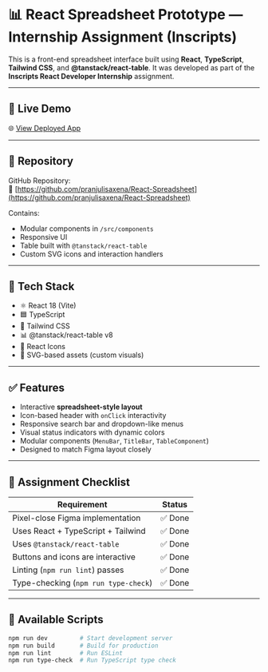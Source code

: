 # 📊 React Spreadsheet Prototype — Internship Assignment (Inscripts)

This is a front-end spreadsheet interface built using **React**, **TypeScript**, **Tailwind CSS**, and **@tanstack/react-table**. It was developed as part of the **Inscripts React Developer Internship** assignment.

---

## 🔗 Live Demo

🌐 [View Deployed App](https://react-spreadsheet-assignment-eight.vercel.app/)  


---

## 📂 Repository

GitHub Repository:  
🔗 [https://github.com/pranjulisaxena/React-Spreadsheet](https://github.com/pranjulisaxena/React-Spreadsheet)

Contains:
- Modular components in `/src/components`
- Responsive UI
- Table built with `@tanstack/react-table`
- Custom SVG icons and interaction handlers

---

## 🚀 Tech Stack

- ⚛️ React 18 (Vite)
- 🟦 TypeScript
- 💨 Tailwind CSS
- 📊 @tanstack/react-table v8
- 🎨 React Icons
- 📁 SVG-based assets (custom visuals)

---

## ✅ Features

- Interactive **spreadsheet-style layout**
- Icon-based header with `onClick` interactivity
- Responsive search bar and dropdown-like menus
- Visual status indicators with dynamic colors
- Modular components (`MenuBar`, `TitleBar`, `TableComponent`)
- Designed to match Figma layout closely

---

## 📌 Assignment Checklist

| Requirement                            | Status   |
|----------------------------------------|----------|
| Pixel-close Figma implementation       | ✅ Done   |
| Uses React + TypeScript + Tailwind     | ✅ Done   |
| Uses `@tanstack/react-table`           | ✅ Done   |
| Buttons and icons are interactive      | ✅ Done   |
| Linting (`npm run lint`) passes        | ✅ Done   |
| Type-checking (`npm run type-check`)   | ✅ Done   |

---

## 🧪 Available Scripts

```bash
npm run dev         # Start development server
npm run build       # Build for production
npm run lint        # Run ESLint
npm run type-check  # Run TypeScript type check
```
